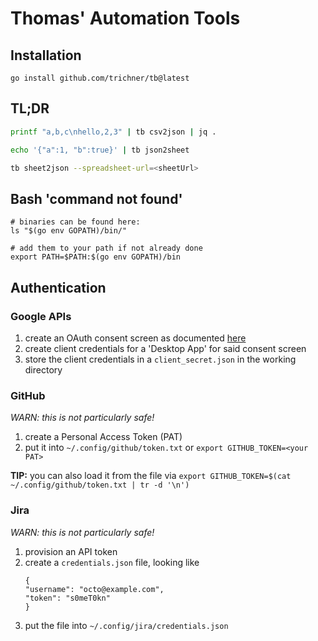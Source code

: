 # Thomas' Automation Tools

## Installation

```shell
go install github.com/trichner/tb@latest
```

## TL;DR

```bash
printf "a,b,c\nhello,2,3" | tb csv2json | jq .
```

```bash
echo '{"a":1, "b":true}' | tb json2sheet
```

```bash
tb sheet2json --spreadsheet-url=<sheetUrl>
```

## Bash 'command not found'

```shell
# binaries can be found here:
ls "$(go env GOPATH)/bin/"

# add them to your path if not already done
export PATH=$PATH:$(go env GOPATH)/bin
```

## Authentication

### Google APIs

1. create an OAuth consent screen as
   documented [here](https://support.google.com/cloud/answer/6158849?hl=en)
2. create client credentials for a 'Desktop App' for said consent screen
3. store the client credentials in a `client_secret.json` in the working directory

### GitHub

*WARN: this is not particularly safe!*

1. create a Personal Access Token (PAT)
2. put it into `~/.config/github/token.txt` or `export GITHUB_TOKEN=<your PAT>`

**TIP:** you can also load it from the file
via `export GITHUB_TOKEN=$(cat ~/.config/github/token.txt | tr -d '\n')`

### Jira

*WARN: this is not particularly safe!*

1. provision an API token
2. create a `credentials.json` file, looking like
    ```
    {
    "username": "octo@example.com",
    "token": "s0meT0kn"
    }
    ```
3. put the file into `~/.config/jira/credentials.json`
